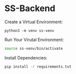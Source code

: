 # SS-Backend


Create a Virtual Environment: 
```
python3 -m venv ss-venv
```


Run Your Virutal Environment: 
```bash
source ss-venv/bin/activate
```



Install Dependencies:
```bash
pip install -r requirements.txt
```